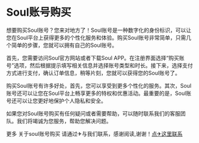 # Soul账号购买

想要购买Soul账号？您来对地方了！Soul账号是一种数字化的身份标识，可以让您在Soul平台上获得更多的个性化服务和体验。购买Soul账号非常简单，只需几个简单的步骤，您就可以拥有自己的Soul账号。

首先，您需要访问Soul官方网站或者下载Soul APP。在注册界面选择“购买账号”选项，然后根据提示填写相关信息并选择账号类型和时长。接下来，选择支付方式进行支付，确认订单信息，稍等片刻，您就可以获得您的Soul账号了。

购买Soul账号有许多好处，首先，您可以享受到更多个性化的服务。其次，Soul账号还可以让您在Soul平台上畅享更多的特权和优惠活动。最重要的是，Soul账号还可以让您更好地保护个人隐私和安全。

如果您对Soul账号购买有任何疑问或者需要帮助，可以随时联系我们的客服团队。我们将竭诚为您服务，帮助您解决问题。

更多 关于soul账号购买 请通过✈与我们联系，感谢阅读,谢谢！[点✈这里联系](https://k02.cc)